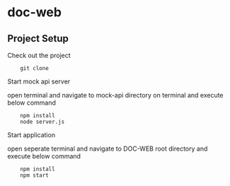 # doc-web
## Project Setup
Check out the project 

```
    git clone

``` 

Start mock api server

open terminal and navigate to mock-api directory on terminal and execute below command

```
    npm install
    node server.js
```

Start application

open seperate terminal and navigate to DOC-WEB root directory and execute below command

```
    npm install
    npm start
```